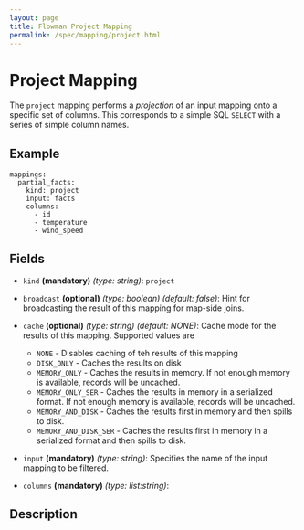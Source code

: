```yaml
---
layout: page
title: Flowman Project Mapping
permalink: /spec/mapping/project.html
---
```

# Project Mapping
The `project` mapping performs a *projection* of an input mapping onto a specific set of columns.
This corresponds to a simple SQL `SELECT` with a series of simple column names.

## Example
```
mappings:
  partial_facts:
    kind: project
    input: facts
    columns:
      - id
      - temperature
      - wind_speed
```

## Fields
* `kind` **(mandatory)** *(type: string)*: `project`

* `broadcast` **(optional)** *(type: boolean)* *(default: false)*: 
Hint for broadcasting the result of this mapping for map-side joins.

* `cache` **(optional)** *(type: string)* *(default: NONE)*:
Cache mode for the results of this mapping. Supported values are
  * `NONE` - Disables caching of teh results of this mapping
  * `DISK_ONLY` - Caches the results on disk
  * `MEMORY_ONLY` - Caches the results in memory. If not enough memory is available, records will be uncached.
  * `MEMORY_ONLY_SER` - Caches the results in memory in a serialized format. If not enough memory is available, records will be uncached.
  * `MEMORY_AND_DISK` - Caches the results first in memory and then spills to disk.
  * `MEMORY_AND_DISK_SER` - Caches the results first in memory in a serialized format and then spills to disk.

* `input` **(mandatory)** *(type: string)*:
Specifies the name of the input mapping to be filtered.

* `columns` **(mandatory)** *(type: list:string)*:


## Description
